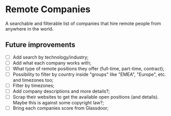 # Remote Companies

A searchable and filterable list of companies that hire remote people from anywhere in the world.

## Future improvements

- [ ] Add search by technology/industry;
- [ ] Add what each company works with;
- [ ] What type of remote positions they offer (full-time, part-time, contract);
- [ ] Possibility to filter by country inside "groups" like "EMEA", "Europe", etc. and timezones too;
- [ ] Filter by timezones;
- [ ] Add company descriptions and more details?;
- [ ] Scrap their websites to get the available open positions (and details). Maybe this is against some copyright law?;
- [ ] Bring each companies score from Glassdoor;
